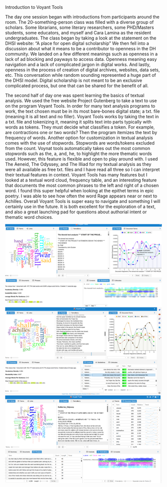 Introduction to Voyant Tools 


The day one session began with introductions from participants around the room. The 20-something-person class was filled with a diverse group of scholars. Some librarians, some literary researchers, some PHD/Masters students, some educators, and myself and Cara Lamina as the resident undergraduates. The class began by taking a look at the statement on the DHSI website: “A place for open digital scholarship” We then fell into a discussion about what it means to be a contributor to openness in the DH community. We landed on a few different meanings such as openness in a lack of ad blocking and payways to access data. Openness meaning easy navigation and a lack of complicated jargon in digital works. And lastly, openness in the process of creation of digital archives, websites, data sets, etc. This conversation while random sounding represented a huge part of the DHSI model. Digital scholarship is not meant to be an exclusive complicated process, but one that can be shared for the benefit of all.


The second half of day one was spent learning the basics of textual analysis. We used the free website Project Gutenberg to take a text to use on the program Voyant Tools. In order for many text analysis programs to work, the text chosen must be in its most bare-bones digital state; a txt. file  (meaning it is all text and no filler). Voyant Tools works by taking the text in a txt. file and tokenizing it, meaning it splits text into parts typically with words as tokens. They must decide what classifies a token. For example, are contractions one or two words? Then the program itemizes the text by frequency of words. Another option for customization in textual analysis comes with the use of stopwords. Stopwords are words/tokens excluded from the count. Voynat tools automatically takes out the most common stopwords such as the, a, and, he, to highlight the more thematic words used. However, this feature is flexible and open to play around with. I used The Aeneid, The Odyssey, and The Illiad for my textual analysis as they were all available as free txt. files and I have read all three so I can interpret their textual features in context. Voyant Tools has many features but I looked at a textual word cloud, frequency table, and an interesting feature that documents the most common phrases to the left and right of a chosen word. I found this super helpful when looking at the epithet terms in epic poetry. I was able to see how often the word Rage appears near or next to Achilles. Overall Voyant Tools is super easy to navigate and something I will certainly use in the future. It is both excellent for the exploration of a text, and also a great launching pad for questions about authorial intent or thematic word choices. 



![](/assets/image/Voyant.png)
![](/assets/image/Illiad.png)
![](/assets/image/Odyssey.png)